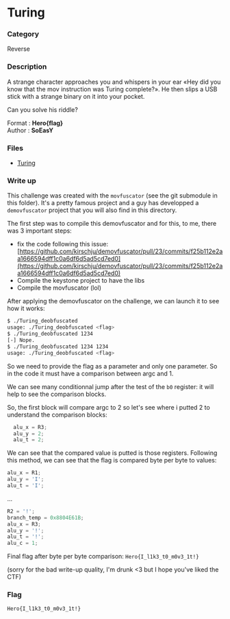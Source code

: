 # Turing

### Category

Reverse

### Description

A strange character approaches you and whispers in your ear «Hey did you know that the mov instruction was Turing complete?».
He then slips a USB stick with a strange binary on it into your pocket.

Can you solve his riddle?


Format : **Hero{flag}**<br>
Author : **SoEasY**

### Files

 - [Turing](Turing)

### Write up

This challenge was created with the `movfuscator` (see the git submodule in this folder). It's a pretty famous project and a guy has developped a `demovfuscator` project that you will also find in this directory.

The first step was to compile this demovfuscator and for this, to me, there was 3 important steps:
- fix the code following this issue: [https://github.com/kirschju/demovfuscator/pull/23/commits/f25b112e2aa1666594dff1c0a6df6d5ad5cd7ed0](https://github.com/kirschju/demovfuscator/pull/23/commits/f25b112e2aa1666594dff1c0a6df6d5ad5cd7ed0)
- Compile the keystone project to have the libs
- Compile the movfuscator (lol)

After applying the demovfuscator on the challenge, we can launch it to see how it works:
```bash
$ ./Turing_deobfuscated 
usage: ./Turing_deobfuscated <flag>
$ ./Turing_deobfuscated 1234
[-] Nope.
$ ./Turing_deobfuscated 1234 1234
usage: ./Turing_deobfuscated <flag>
```
So we need to provide the flag as a parameter and only one parameter. So in the code it must have a comparison between argc and 1.

We can see many conditionnal jump after the test of the `b0` register: it will help to see the comparison blocks.

So, the first block will compare argc to 2 so let's see where i putted 2 to understand the comparison blocks:
```c
  alu_x = R3;
  alu_y = 2;
  alu_t = 2;
```

We can see that the compared value is putted is those registers. Following this method, we can see that the flag is compared byte per byte to values:
```c
alu_x = R1;
alu_y = 'I';
alu_t = 'I';
```
...
```c
R2 = '!';
branch_temp = 0x8804E61B;
alu_x = R3;
alu_y = '!';
alu_t = '!';
alu_c = 1;
```

Final flag after byte per byte comparison: `Hero{I_l1k3_t0_m0v3_1t!}`

(sorry for the bad write-up quality, I'm drunk <3 but I hope you've liked the CTF)

### Flag

```
Hero{I_l1k3_t0_m0v3_1t!}
```
